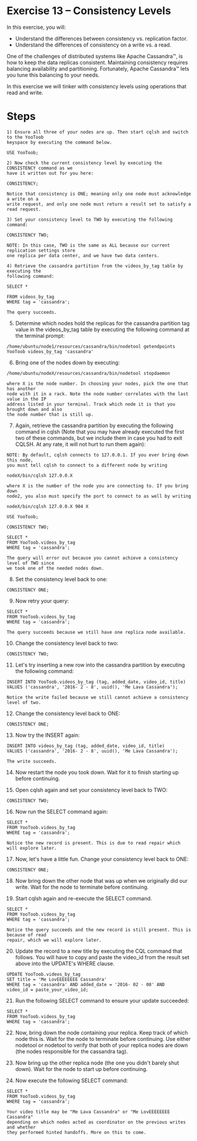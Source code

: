 # Exercise 13 – Consistency Levels

In this exercise, you will:

- Understand the differences between consistency vs. replication factor.
- Understand the differences of consistency on a write vs. a read.

One of the challenges of distributed systems like Apache Cassandra™, is how to keep the data
replicas consistent. Maintaining consistency requires balancing availability and partitioning.
Fortunately, Apache Cassandra™ lets you tune this balancing to your needs.

In this exercise we will tinker with consistency levels using operations that read and write.

# Steps

```
1) Ensure all three of your nodes are up. Then start cqlsh and switch to the YooToob
keyspace by executing the command below.
```
```
USE YooToob;
```
```
2) Now check the current consistency level by executing the CONSISTENCY command as we
have it written out for you here:
```
```
CONSISTENCY;
```
```
Notice that consistency is ONE; meaning only one node must acknowledge a write on a
write request, and only one node must return a result set to satisfy a read request.
```
```
3) Set your consistency level to TWO by executing the following command:
```
```
CONSISTENCY TWO;
```
```
NOTE: In this case, TWO is the same as ALL because our current replication settings store
one replica per data center, and we have two data centers.
```
```
4) Retrieve the cassandra partition from the videos_by_tag table by executing the
following command:
```
```
SELECT *
```

```
FROM videos_by_tag
WHERE tag = 'cassandra';
```
```
The query succeeds.
```
5) Determine which nodes hold the replicas for the cassandra partition tag value in the
videos_by_tag table by executing the following command at the terminal prompt:

```
/home/ubuntu/node1/resources/cassandra/bin/nodetool getendpoints
YooToob videos_by_tag 'cassandra'
```
6) Bring one of the nodes down by executing:

```
/home/ubuntu/nodeX/resources/cassandra/bin/nodetool stopdaemon
```
```
where X is the node number. In choosing your nodes, pick the one that has another
node with it in a rack. Note the node number correlates with the last value in the IP
address listed in your terminal. Track which node it is that you brought down and also
the node number that is still up.
```
7) Again, retrieve the cassandra partition by executing the following command in cqlsh
(Note that you may have already executed the first two of these commands, but we
include them in case you had to exit CQLSH. At any rate, it will not hurt to run them
again):

```
NOTE: By default, cqlsh connects to 127.0.0.1. If you ever bring down this node,
you must tell cqlsh to connect to a different node by writing
```
```
nodeX/bin/cqlsh 127.0.0.X
```
```
where X is the number of the node you are connecting to. If you bring down
node2, you also must specify the port to connect to as well by writing
```
```
nodeX/bin/cqlsh 127.0.0.X 904 X
```
```
USE YooToob;
```
```
CONSISTENCY TWO;
```
```
SELECT *
FROM YooToob.videos_by_tag
WHERE tag = 'cassandra';
```

```
The query will error out because you cannot achieve a consistency level of TWO since
we took one of the needed nodes down.
```
8) Set the consistency level back to one:

```
CONSISTENCY ONE;
```
9) Now retry your query:

```
SELECT *
FROM YooToob.videos_by_tag
WHERE tag = 'cassandra';
```
```
The query succeeds because we still have one replica node available.
```
10) Change the consistency level back to two:

```
CONSISTENCY TWO;
```
11) Let's try inserting a new row into the cassandra partition by executing the following
command:

```
INSERT INTO YooToob.videos_by_tag (tag, added_date, video_id, title)
VALUES ('cassandra', '2016- 2 - 8', uuid(), 'Me Lava Cassandra');
```
```
Notice the write failed because we still cannot achieve a consistency level of two.
```
12) Change the consistency level back to ONE:

```
CONSISTENCY ONE;
```
13) Now try the INSERT again:

```
INSERT INTO videos_by_tag (tag, added_date, video_id, title)
VALUES ('cassandra', '2016- 2 - 8', uuid(), 'Me Lava Cassandra');
```
```
The write succeeds.
```
14) Now restart the node you took down. Wait for it to finish starting up before continuing.

15) Open cqlsh again and set your consistency level back to TWO:

```
CONSISTENCY TWO;
```

16) Now run the SELECT command again:

```
SELECT *
FROM YooToob.videos_by_tag
WHERE tag = 'cassandra';
```
```
Notice the new record is present. This is due to read repair which will explore later.
```
17) Now, let's have a little fun. Change your consistency level back to ONE:

```
CONSISTENCY ONE;
```
18) Now bring down the other node that was up when we originally did our write. Wait for
the node to terminate before continuing.

19) Start cqlsh again and re-execute the SELECT command.

```
SELECT *
FROM YooToob.videos_by_tag
WHERE tag = 'cassandra';
```
```
Notice the query succeeds and the new record is still present. This is because of read
repair, which we will explore later.
```
20) Update the record to a new title by executing the CQL command that follows. You will
have to copy and paste the video_id from the result set above into the UPDATE's
WHERE clause.

```
UPDATE YooToob.videos_by_tag
SET title = 'Me LovEEEEEEEE Cassandra'
WHERE tag = 'cassandra' AND added_date = '2016- 02 - 08' AND
video_id = paste_your_video_id;
```
21) Run the following SELECT command to ensure your update succeeded:

```
SELECT *
FROM YooToob.videos_by_tag
WHERE tag = 'cassandra';
```
22) Now, bring down the node containing your replica. Keep track of which node this is.
Wait for the node to terminate before continuing. Use either nodetool or nodetool to
verify that both of your replica nodes are down (the nodes responsible for the
cassandra tag).


23) Now bring up the other replica node (the one you didn't barely shut down). Wait for the
node to start up before continuing.

24) Now execute the following SELECT command:

```
SELECT *
FROM YooToob.videos_by_tag
WHERE tag = 'cassandra';
```
```
Your video title may be "Me Lava Cassandra" or "Me LovEEEEEEEE Cassandra"
depending on which nodes acted as coordinator on the previous writes and whether
they performed hinted handoffs. More on this to come.
```

